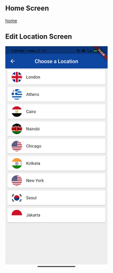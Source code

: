 ## Home Screen

[home](https://github.com/avdhootu27/world-time-app/blob/master/images/home-screen.jpg)

## Edit Location Screen

<img src="images/choose-location-screen.jpg" height="700"/>

